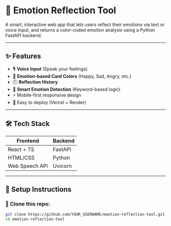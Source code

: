 # 🧠 Emotion Reflection Tool

A smart, interactive web app that lets users reflect their emotions via text or voice input, and returns a color-coded emotion analysis using a Python FastAPI backend.

---

## ✨ Features

- 🎙️ **Voice Input** (Speak your feelings)
- 🎨 **Emotion-based Card Colors** (Happy, Sad, Angry, etc.)
- 🕘 **Reflection History**
- 🧠 **Smart Emotion Detection** (Keyword-based logic)
- ⚡ Mobile-first responsive design
- 🚀 Easy to deploy (Vercel + Render)

---

## 🛠️ Tech Stack

| Frontend      | Backend   |
|---------------|-----------|
| React + TS    | FastAPI   |
| HTML/CSS      | Python    |
| Web Speech API| Uvicorn   |

---

## 🔧 Setup Instructions

### 📁 Clone this repo:

```bash
git clone https://github.com/YOUR_USERNAME/emotion-reflection-tool.git
cd emotion-reflection-tool
